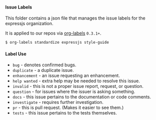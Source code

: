 #### Issue Labels

This folder contains a json file that manages the issue labels for the expressjs organization.

It is applied to our repos via [org-labels](https://github.com/repo-utils/org-labels) `0.3.1+`.

```sh
$ org-labels standardize expressjs style-guide
```

#### Label Use

- `bug` - denotes confirmed bugs.
- `duplicate` - a duplicate issue.
- `enhancement` - an issue requesting an enhancement.
- `help wanted` - extra help may be needed to resolve this issue.
- `invalid` - this is not a proper issue report, request, or question.
- `question` - for issues where the issuer is asking something.
- `docs` - this issue pertains to the documentation or code comments.
- `investigate` - requires further investigation.
- `pr` - this is pull request. (Makes it easier to see them.)
- `tests` - this issue pertains to the tests themselves.
